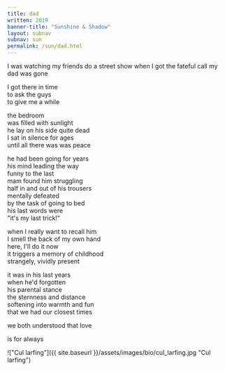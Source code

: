 ```yaml
---
title: dad
written: 2019
banner-title: "Sunshine & Shadow" 
layout: subnav
subnav: sun
permalink: /sun/dad.html
---
```


<div class="poem">
I was watching my friends  
do a street show  
when I got the fateful call  
my dad  
was gone  


I got there in time  
to ask the guys  
to give me a while  


the bedroom  
was filled with sunlight  
he lay on his side quite dead  
I sat in silence for ages  
until all there was was peace  


he had been going for years  
his mind leading the way  
funny to the last  
mam found him struggling  
half in and out of his trousers  
mentally defeated  
by the task of going to bed  
his last words were  
"it's my last trick!"  


when I really want to recall him  
I smell the back of my own hand  
here, I'll do it now  
it triggers a memory of childhood  
strangely, vividly present  


it was in his last years  
when he'd forgotten  
his parental stance  
the sternness and distance  
softening into warmth and fun  
that we had our closest times  


we both understood
that love

is for always
</div>

!["Cul larfing"]({{ site.baseurl }}/assets/images/bio/cul_larfing.jpg "Cul larfing")
